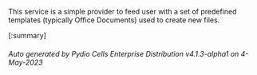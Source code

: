 






This service is a simple provider to feed user with a set of predefined templates (typically Office Documents) used to create new files.

[:summary]

###### Auto generated by Pydio Cells Enterprise Distribution v4.1.3-alpha1 on 4-May-2023

